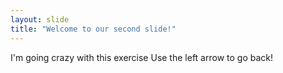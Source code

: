 ```yaml
---
layout: slide
title: "Welcome to our second slide!"
---
```

I'm going crazy with this exercise 
Use the left arrow to go back!
